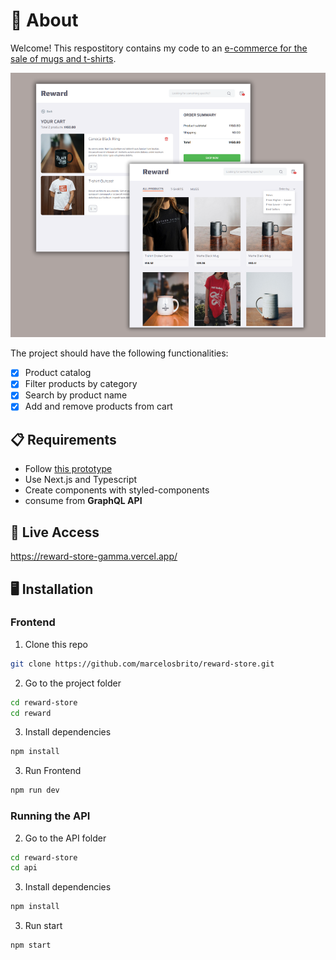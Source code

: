 # 🧠 About

Welcome! This respostitory contains my code to an [e-commerce for the sale of mugs and t-shirts](https://reward-store-gamma.vercel.app/).

![Prototype](https://github.com/marcelosbrito/portfolio/blob/main/src/assets/reward-store.png?raw=true)

The project should have the following functionalities:

- [x] Product catalog
- [x] Filter products by category
- [x] Search by product name
- [x] Add and remove products from cart

## 📋 Requirements

- Follow [this prototype](https://www.figma.com/file/rET9F2CeUEJdiVN7JRu993/E-commerce---capputeeno?node-id=680%3A6449)
- Use Next.js and Typescript
- Create components with styled-components
- consume from **GraphQL API**

## 🔗 Live Access

https://reward-store-gamma.vercel.app/

## 🖥️ Installation

### Frontend

1. Clone this repo

```bash
git clone https://github.com/marcelosbrito/reward-store.git
```

2. Go to the project folder

```bash
cd reward-store
cd reward
```

3. Install dependencies

```bash
npm install
```

3. Run Frontend

```bash
npm run dev
```

### Running the API

2. Go to the API folder

```bash
cd reward-store
cd api
```

3. Install dependencies

```bash
npm install
```

3. Run start

```bash
npm start
```

